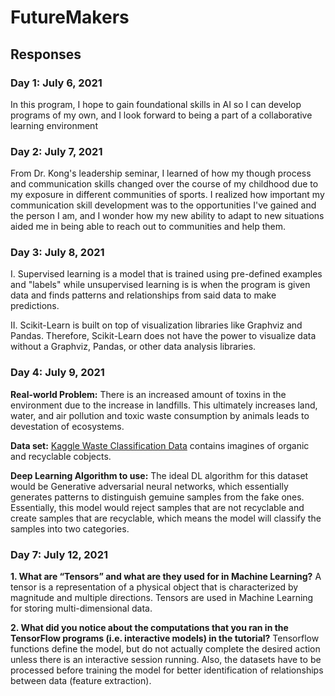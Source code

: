 # FutureMakers

## Responses
  
  ### Day 1: July 6, 2021
  In this program, I hope to gain foundational skills in AI so I can develop programs of my own, and I look forward to being a part of a collaborative learning environment
   
   ### Day 2: July 7, 2021
   From Dr. Kong's leadership seminar, I learned of how my though process and communication skills changed over the course of my childhood due to my exposure in different communities of sports. I realized how important my communication skill development was to the opportunities I've gained and the person I am, and I wonder how my new ability to adapt to new situations aided me in being able to reach out to communities and help them.
     
   ### Day 3: July 8, 2021
  I. Supervised learning is a model that is trained using pre-defined examples and "labels" while unsupervised learning is is when the program is given data and finds patterns and relationships from said data to make predictions.
  
  II. Scikit-Learn is built on top of visualization libraries like Graphviz and Pandas. Therefore, Scikit-Learn does not have the power to visualize data without a Graphviz, Pandas, or other data analysis libraries.
  
  ### Day 4: July 9, 2021
  **Real-world Problem:** There is an increased amount of toxins in the environment due to the increase in landfills. This ultimately increases land, water, and air pollution and toxic waste consumption by animals leads to devestation of ecosystems.
  
  **Data set:** [Kaggle Waste Classification Data](https://www.kaggle.com/techsash/waste-classification-data) contains imagines of organic and recyclable cobjects. 
  
  **Deep Learning Algorithm to use:** The ideal DL algorithm for this dataset would be Generative adversarial neural networks, which essentially generates patterns to distinguish gemuine samples from the fake ones. Essentially, this model would reject samples that are not recyclable and create samples that are recyclable, which means the model will classify the samples into two categories.
  
  ### Day 7: July 12, 2021
  **1. What are “Tensors” and what are they used for in Machine Learning?**
  A tensor is a representation of a physical object that is characterized by magnitude and multiple directions. Tensors are used in Machine Learning for storing multi-dimensional data.
  
**2. What did you notice about the computations that you ran in the TensorFlow
programs (i.e. interactive models) in the tutorial?**
Tensorflow functions define the model, but do not actually complete the desired action unless there is an interactive session running. Also, the datasets have to be processed before training the model for better identification of relationships between data (feature extraction).
